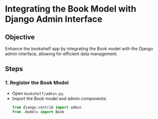 # Integrating the Book Model with Django Admin Interface

## Objective
Enhance the bookshelf app by integrating the Book model with the Django admin interface, allowing for efficient data management.

## Steps

### 1. Register the Book Model
- Open `bookshelf/admin.py`.
- Import the Book model and admin components:
  ```python
  from django.contrib import admin
  from .models import Book
